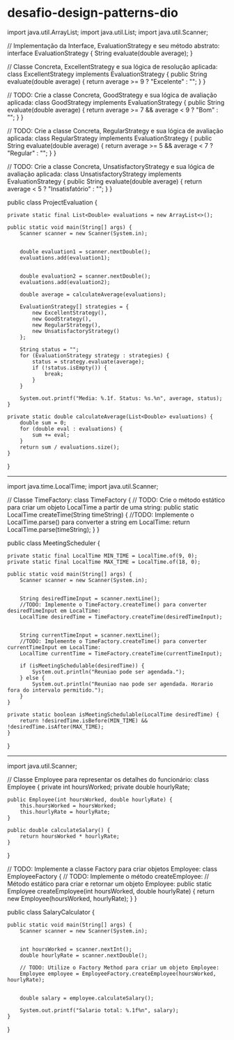 # desafio-design-patterns-dio

import java.util.ArrayList;
import java.util.List;
import java.util.Scanner;

// Implementação da Interface, EvaluationStrategy e seu método abstrato:
interface EvaluationStrategy {
    String evaluate(double average);
}

// Classe Concreta, ExcellentStrategy e sua lógica de resolução aplicada:
class ExcellentStrategy implements EvaluationStrategy {
    public String evaluate(double average) {
        return average >= 9 ? "Excelente" : "";
    }
}

// TODO: Crie a classe Concreta, GoodStrategy e sua lógica de avaliação aplicada:
class GoodStrategy implements EvaluationStrategy {
    public String evaluate(double average) {
        return average >= 7 && average < 9 ? "Bom" : "";
    }
}

// TODO: Crie a classe Concreta, RegularStrategy e sua lógica de avaliação aplicada:
class RegularStrategy implements EvaluationStrategy {
    public String evaluate(double average) {
        return average >= 5 && average < 7 ? "Regular" : "";
    }
}

// TODO: Crie a classe Concreta, UnsatisfactoryStrategy e sua lógica de avaliação aplicada:
class UnsatisfactoryStrategy implements EvaluationStrategy {
    public String evaluate(double average) {
        return average < 5 ? "Insatisfatório" : "";
    }
}

public class ProjectEvaluation {

    private static final List<Double> evaluations = new ArrayList<>();

    public static void main(String[] args) {
        Scanner scanner = new Scanner(System.in);


        double evaluation1 = scanner.nextDouble();
        evaluations.add(evaluation1);

  
        double evaluation2 = scanner.nextDouble();
        evaluations.add(evaluation2);

        double average = calculateAverage(evaluations);

        EvaluationStrategy[] strategies = {
            new ExcellentStrategy(),
            new GoodStrategy(),
            new RegularStrategy(),
            new UnsatisfactoryStrategy()
        };

        String status = "";
        for (EvaluationStrategy strategy : strategies) {
            status = strategy.evaluate(average);
            if (!status.isEmpty()) {
                break;
            }
        }

        System.out.printf("Media: %.1f. Status: %s.%n", average, status);
    }

    private static double calculateAverage(List<Double> evaluations) {
        double sum = 0;
        for (double eval : evaluations) {
            sum += eval;
        }
        return sum / evaluations.size();
    }
}


-----------------------------------------------------------------------------------------------------------------------------


import java.time.LocalTime;
import java.util.Scanner;

// Classe TimeFactory:
class TimeFactory {
    // TODO: Crie o método estático para criar um objeto LocalTime a partir de uma string:
    public static LocalTime createTime(String timeString) {
        //TODO: Implemente o LocalTime.parse() para converter a string em LocalTime:
    return LocalTime.parse(timeString);
    }
}

public class MeetingScheduler {

    private static final LocalTime MIN_TIME = LocalTime.of(9, 0); 
    private static final LocalTime MAX_TIME = LocalTime.of(18, 0); 
    
    public static void main(String[] args) {
        Scanner scanner = new Scanner(System.in);

      
        String desiredTimeInput = scanner.nextLine();
        //TODO: Implemente o TimeFactory.createTime() para converter desiredTimeInput em LocalTime:
        LocalTime desiredTime = TimeFactory.createTime(desiredTimeInput);


        String currentTimeInput = scanner.nextLine();
        //TODO: Implemente o TimeFactory.createTime() para converter currentTimeInput em LocalTime:
        LocalTime currentTime = TimeFactory.createTime(currentTimeInput);

        if (isMeetingSchedulable(desiredTime)) {
            System.out.println("Reuniao pode ser agendada.");
        } else {
            System.out.println("Reuniao nao pode ser agendada. Horario fora do intervalo permitido.");
        }
    }

    private static boolean isMeetingSchedulable(LocalTime desiredTime) {
        return !desiredTime.isBefore(MIN_TIME) && !desiredTime.isAfter(MAX_TIME);
    }
}


-----------------------------------------------------------------------------------------------------------------------------------


import java.util.Scanner;

// Classe Employee para representar os detalhes do funcionário:
class Employee {
    private int hoursWorked;
    private double hourlyRate;

    public Employee(int hoursWorked, double hourlyRate) {
        this.hoursWorked = hoursWorked;
        this.hourlyRate = hourlyRate;
    }

    public double calculateSalary() {
        return hoursWorked * hourlyRate;
    }
}

// TODO: Implemente a classe Factory para criar objetos Employee:
class EmployeeFactory {
    // TODO: Implemente o método createEmployee:
    // Método estático para criar e retornar um objeto Employee:
    public static Employee createEmployee(int hoursWorked, double hourlyRate) {
        return new Employee(hoursWorked, hourlyRate);
    }
}


public class SalaryCalculator {

    public static void main(String[] args) {
        Scanner scanner = new Scanner(System.in);

      
        int hoursWorked = scanner.nextInt();
        double hourlyRate = scanner.nextDouble();
        
        // TODO: Utilize o Factory Method para criar um objeto Employee:
        Employee employee = EmployeeFactory.createEmployee(hoursWorked, hourlyRate);
        
        
        double salary = employee.calculateSalary();

        System.out.printf("Salario total: %.1f%n", salary);
    }
}
